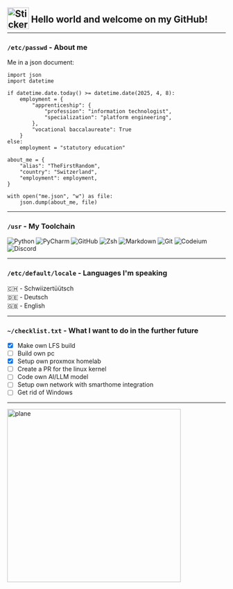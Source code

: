<h2 style="position: relative;">
  <img src="https://media4.giphy.com/media/U1sneBtWxluPUlEOiF/giphy.gif?cid=6c09b9520msuci2bq3xmdihbcd1tu9ni8xcai147gdkiwhyb&ep=v1_internal_gif_by_id&rid=giphy.gif&ct=e" 
       style="position: relative; top: 15px; width: 50px;" 
       alt="Sticker" />
  Hello world and welcome on my GitHub!
</h2>

---

### `/etc/passwd` - About me

Me in a json document:
```
import json
import datetime

if datetime.date.today() >= datetime.date(2025, 4, 8):
    employment = {
        "apprenticeship": {
            "profession": "information technologist",
            "specialization": "platform engineering",
        },
        "vocational baccalaureate": True
    }
else:
    employment = "statutory education"

about_me = {
    "alias": "TheFirstRandom",
    "country": "Switzerland",
    "employment": employment,
}

with open("me.json", "w") as file:
    json.dump(about_me, file)
```

---

### `/usr` - My Toolchain
<p>
  <img alt="Python" src="https://img.shields.io/badge/Python-FBF8CC?style=for-the-badge&logo=Python&logoColor=black" />
  <img alt="PyCharm" src="https://img.shields.io/badge/PyCharm-FDE4CF?style=for-the-badge&logo=pycharm&logoColor=black" /> 
  <img alt="GitHub" src="https://img.shields.io/badge/GitHub-FFCFD2?style=for-the-badge&logo=github&logoColor=black" />
  <img alt="Zsh" src="https://img.shields.io/badge/Zsh-F1C0E8?style=for-the-badge&logo=zsh&logoColor=black" />
  <img alt="Markdown" src="https://img.shields.io/badge/Markdown-CFBAF0?style=for-the-badge&logo=markdown&logoColor=black" />
  <img alt="Git" src="https://img.shields.io/badge/Git-A3C4F3?style=for-the-badge&logo=git&logoColor=black" />
  <img alt="Codeium" src="https://img.shields.io/badge/Codeium-90DBF4?style=for-the-badge&logo=codeium&logoColor=black" />
  <img alt="Discord" src="https://img.shields.io/badge/Discord-98F5E1?style=for-the-badge&logo=discord&logoColor=black" />
</p>

---

### `/etc/default/locale` - Languages I'm speaking
<p style="margin-bottom: 2px;">🇨🇭 - Schwiizertüütsch</p>
<p style="margin-top: 0; margin-bottom: 2px;">🇩🇪 - Deutsch</p>
<p style="margin-top: 0;">🇬🇧 - English</p>

---

### `~/checklist.txt` - What I want to do in the further future
- [x] Make own LFS build
- [ ] Build own pc
- [x] Setup own proxmox homelab
- [ ] Create a PR for the linux kernel
- [ ] Code own AI/LLM model
- [ ] Setup own network with smarthome integration
- [ ] Get rid of Windows

---

<img alt="plane" src="https://media1.giphy.com/media/v1.Y2lkPTc5MGI3NjExejA5cjNlODcxMjlxN2JyeWk4MTQxMzRzNmtrZHV2NGt5YzlsOTBnMiZlcD12MV9pbnRlcm5hbF9naWZfYnlfaWQmY3Q9Zw/xThuW0uZfF3rwVan4I/giphy.gif" width="400">